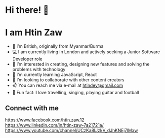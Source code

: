 # Hi there! 👋
# I am Htin Zaw

- 🤝 I’m British, originally from Myanmar/Burma 
- 💻 I am currently living in London and actively seeking a Junior Software Developer role
- 👀 I’m interested in creating, designing new features and solving the problems with technology
- 🌱 I’m currently learning JavaScript, React
- 💞️ I’m looking to collaborate with other content creators
- 📫 You can reach me via e-mail at htindev@gmail.com
- 🐥 Fun fact: I love travelling, singing, playing guitar and football

## Connect with me

https://www.facebook.com/htin.zaw.12
<br/>
https://www.linkedin.com/in/htin-zaw-7a21721a/
<br/>
https://www.youtube.com/channel/UCzKa8IJzkV_dJhKNEj7lMxw

<!---
htinz/htinz is a ✨ special ✨ repository because its `README.md` (this file) appears on your GitHub profile.
You can click the Preview link to take a look at your changes.
--->

